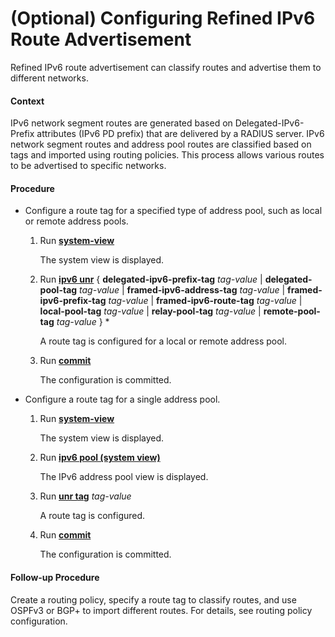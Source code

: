 (Optional) Configuring Refined IPv6 Route Advertisement
=======================================================

Refined IPv6 route advertisement can classify routes and advertise them to different networks.

#### Context

IPv6 network segment routes are generated based on Delegated-IPv6-Prefix attributes (IPv6 PD prefix) that are delivered by a RADIUS server. IPv6 network segment routes and address pool routes are classified based on tags and imported using routing policies. This process allows various routes to be advertised to specific networks.


#### Procedure

* Configure a route tag for a specified type of address pool, such as local or remote address pools.
  1. Run [**system-view**](cmdqueryname=system-view)
     
     
     
     The system view is displayed.
  2. Run [**ipv6 unr**](cmdqueryname=ipv6+unr) { **delegated-ipv6-prefix-tag** *tag-value* | **delegated-pool-tag** *tag-value* | **framed-ipv6-address-tag** *tag-value* | **framed-ipv6-prefix-tag** *tag-value* | **framed-ipv6-route-tag** *tag-value* | **local-pool-tag** *tag-value* | **relay-pool-tag** *tag-value* | **remote-pool-tag** *tag-value* } \*
     
     
     
     A route tag is configured for a local or remote address pool.
  3. Run [**commit**](cmdqueryname=commit)
     
     
     
     The configuration is committed.
* Configure a route tag for a single address pool.
  1. Run [**system-view**](cmdqueryname=system-view)
     
     
     
     The system view is displayed.
  2. Run [**ipv6 pool (system view)**](cmdqueryname=ipv6+pool+%28system+view%29)
     
     
     
     The IPv6 address pool view is displayed.
  3. Run [**unr tag**](cmdqueryname=unr+tag) *tag-value*
     
     
     
     A route tag is configured.
  4. Run [**commit**](cmdqueryname=commit)
     
     
     
     The configuration is committed.

#### Follow-up Procedure

Create a routing policy, specify a route tag to classify routes, and use OSPFv3 or BGP+ to import different routes. For details, see routing policy configuration.